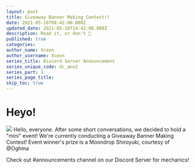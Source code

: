 ```yaml
---
layout: post
title: Giveaway Banner Making Contest!!
date: 2021-05-16T08:42:00.000Z
updated_date: 2021-05-16T14:42:00.000Z
description: Read it, or don't 🤷
published: true
categories:
author_name: Xceon
author_username: Xceon
series_title: Discord Server Announcement
series_unique_code: dc_ann2
series_part: 1
series_page_title: 
skip_toc: true
---
```

# Heyo!
![](https://cdn.discordapp.com/attachments/755366915341549678/843100889777831956/PicsArt_05-15-05.50.22.jpg)
Hello, everyone.
After some short conversations, we decided to hold a "mini" event!
We're currently conducting a Giveaway Banner Making Contest!
Event winner's prize is a Moondrop Shiroyuki, courtesy of @Oghma

Check out #announcements channel on our Discord Server for mechanics!
